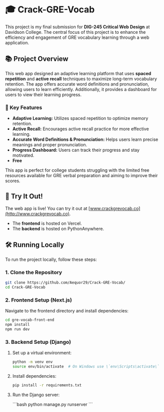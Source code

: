 # 🎓 Crack-GRE-Vocab

This project is my final submission for **DIG-245 Critical Web Design** at Davidson College. The central focus of this project is to enhance the efficiency and engagement of GRE vocabulary learning through a web application.

## 📚 Project Overview

This web app designed an adaptive learning platform that uses **spaced repetition** and **active recall** techniques to maximize long-term vocabulary retention. The app offers accurate word definitions and pronunciation, allowing users to learn efficiently. Additionally, it provides a dashboard for users to view their learning progress.

### 🌟 Key Features

- **Adaptive Learning:** Utilizes spaced repetition to optimize memory retention.
- **Active Recall:** Encourages active recall practice for more effective learning.
- **Accurate Word Definitions & Pronunciation:** Helps users learn precise meanings and proper pronunciation.
- **Progress Dashboard:** Users can track their progress and stay motivated.
- **Free**

This app is perfect for college students struggling with the limited free resources available for GRE verbal preparation and aiming to improve their scores.

## 🚀 Try It Out!

The web app is live! You can try it out at [www.crackgrevocab.co](http://www.crackgrevocab.co).  
- The **frontend** is hosted on Vercel.
- The **backend** is hosted on PythonAnywhere.

## 🛠️ Running Locally

To run the project locally, follow these steps:

### 1. Clone the Repository

```bash
git clone https://github.com/Aequor29/Crack-GRE-Vocab/
cd Crack-GRE-Vocab
```

### 2. Frontend Setup (Next.js)

Navigate to the frontend directory and install dependencies:

```bash
cd gre-vocab-front-end
npm install
npm run dev
```

### 3. Backend Setup (Django)

1. Set up a virtual environment:

    ```bash
    python -m venv env
    source env/bin/activate  # On Windows use \`env\Scripts\activate\`
    ```

2. Install dependencies:

    ```bash
    pip install -r requirements.txt
    ```

3. Run the Django server:

    \`\`\`bash
    python manage.py runserver
    \`\`\`
